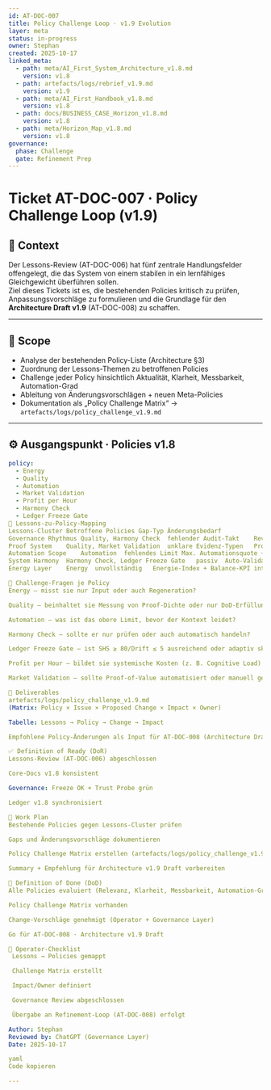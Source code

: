 ```yaml
---
id: AT-DOC-007
title: Policy Challenge Loop · v1.9 Evolution
layer: meta
status: in-progress
owner: Stephan
created: 2025-10-17
linked_meta:
  - path: meta/AI_First_System_Architecture_v1.8.md
    version: v1.8
  - path: artefacts/logs/rebrief_v1.9.md
    version: v1.9
  - path: meta/AI_First_Handbook_v1.8.md
    version: v1.8
  - path: docs/BUSINESS_CASE_Horizon_v1.8.md
    version: v1.8
  - path: meta/Horizon_Map_v1.8.md
    version: v1.8
governance:
  phase: Challenge
  gate: Refinement Prep
---
```


# Ticket AT-DOC-007 · Policy Challenge Loop (v1.9)

## 🎯 Context
Der Lessons-Review (AT-DOC-006) hat fünf zentrale Handlungsfelder offengelegt, die das System von einem stabilen in ein lernfähiges Gleichgewicht überführen sollen.  
Ziel dieses Tickets ist es, die bestehenden Policies kritisch zu prüfen, Anpassungsvorschläge zu formulieren und die Grundlage für den **Architecture Draft v1.9** (AT-DOC-008) zu schaffen.

---

## 🧩 Scope
- Analyse der bestehenden Policy-Liste (Architecture §3)
- Zuordnung der Lessons-Themen zu betroffenen Policies
- Challenge jeder Policy hinsichtlich Aktualität, Klarheit, Messbarkeit, Automation-Grad
- Ableitung von Änderungsvorschlägen + neuen Meta-Policies
- Dokumentation als „Policy Challenge Matrix“ → `artefacts/logs/policy_challenge_v1.9.md`

---

## ⚙️ Ausgangspunkt · Policies v1.8
```yaml
policy:
  - Energy
  - Quality
  - Automation
  - Market Validation
  - Profit per Hour
  - Harmony Check
  - Ledger Freeze Gate
🧠 Lessons-zu-Policy-Mapping
Lessons-Cluster	Betroffene Policies	Gap-Typ	Änderungsbedarf
Governance Rhythmus	Quality, Harmony Check	fehlender Audit-Takt	Review-Interval als Policy-Attribut
Proof System	Quality, Market Validation	unklare Evidenz-Typen	Proof-Schema (Learning/Value) einführen
Automation Scope	Automation	fehlendes Limit	Max. Automationsquote + Human-Override
System Harmony	Harmony Check, Ledger Freeze Gate	passiv	Auto-Validation + CI-Trigger
Energy Layer	Energy	unvollständig	Energie-Index + Balance-KPI integrieren

🧩 Challenge-Fragen je Policy
Energy – misst sie nur Input oder auch Regeneration?

Quality – beinhaltet sie Messung von Proof-Dichte oder nur DoD-Erfüllung?

Automation – was ist das obere Limit, bevor der Kontext leidet?

Harmony Check – sollte er nur prüfen oder auch automatisch handeln?

Ledger Freeze Gate – ist SHS ≥ 80/Drift ≤ 5 ausreichend oder adaptiv skalierbar?

Profit per Hour – bildet sie systemische Kosten (z. B. Cognitive Load) ab?

Market Validation – sollte Proof-of-Value automatisiert oder manuell geprüft werden?

🧩 Deliverables
artefacts/logs/policy_challenge_v1.9.md
(Matrix: Policy × Issue × Proposed Change × Impact × Owner)

Tabelle: Lessons → Policy → Change → Impact

Empfohlene Policy-Änderungen als Input für AT-DOC-008 (Architecture Draft v1.9)

✅ Definition of Ready (DoR)
Lessons-Review (AT-DOC-006) abgeschlossen

Core-Docs v1.8 konsistent

Governance: Freeze OK + Trust Probe grün

Ledger v1.8 synchronisiert

🔁 Work Plan
Bestehende Policies gegen Lessons-Cluster prüfen

Gaps und Änderungsvorschläge dokumentieren

Policy Challenge Matrix erstellen (artefacts/logs/policy_challenge_v1.9.md)

Summary + Empfehlung für Architecture v1.9 Draft vorbereiten

🏁 Definition of Done (DoD)
Alle Policies evaluiert (Relevanz, Klarheit, Messbarkeit, Automation-Grad)

Policy Challenge Matrix vorhanden

Change-Vorschläge genehmigt (Operator + Governance Layer)

Go für AT-DOC-008 · Architecture v1.9 Draft

🧩 Operator-Checklist
 Lessons → Policies gemappt

 Challenge Matrix erstellt

 Impact/Owner definiert

 Governance Review abgeschlossen

 Übergabe an Refinement-Loop (AT-DOC-008) erfolgt

Author: Stephan
Reviewed by: ChatGPT (Governance Layer)
Date: 2025-10-17

yaml
Code kopieren

---
